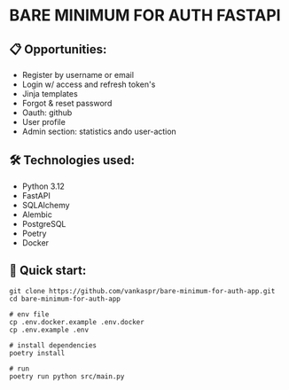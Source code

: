 # BARE MINIMUM FOR AUTH FASTAPI

## 📋 Opportunities:

- Register by username or email
- Login w/ access and refresh token's
- Jinja templates 
- Forgot & reset password 
- Oauth: github 
- User profile
- Admin section: statistics ando user-action

## 🛠️ Technologies used:

- Python 3.12
- FastAPI
- SQLAlchemy
- Alembic
- PostgreSQL
- Poetry 
- Docker


## 🚀 Quick start:

```
git clone https://github.com/vankaspr/bare-minimum-for-auth-app.git
cd bare-minimum-for-auth-app

# env file 
cp .env.docker.example .env.docker
cp .env.example .env

# install dependencies
poetry install 

# run 
poetry run python src/main.py

```